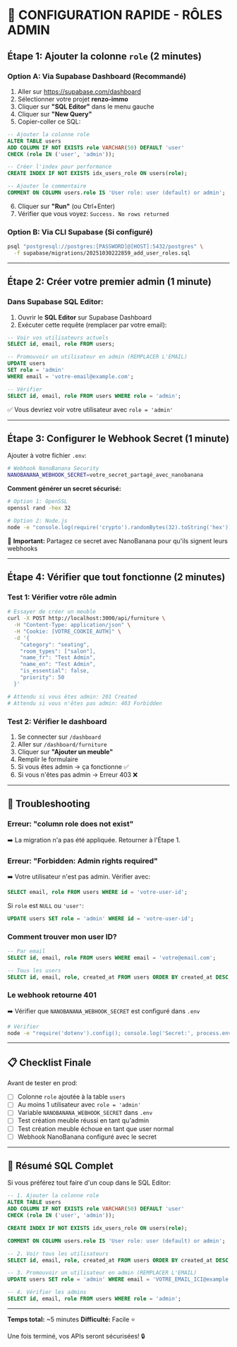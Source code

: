 # 🚀 CONFIGURATION RAPIDE - RÔLES ADMIN

## Étape 1: Ajouter la colonne `role` (2 minutes)

### Option A: Via Supabase Dashboard (Recommandé)

1. Aller sur https://supabase.com/dashboard
2. Sélectionner votre projet **renzo-immo**
3. Cliquer sur **"SQL Editor"** dans le menu gauche
4. Cliquer sur **"New Query"**
5. Copier-coller ce SQL:

```sql
-- Ajouter la colonne role
ALTER TABLE users
ADD COLUMN IF NOT EXISTS role VARCHAR(50) DEFAULT 'user'
CHECK (role IN ('user', 'admin'));

-- Créer l'index pour performance
CREATE INDEX IF NOT EXISTS idx_users_role ON users(role);

-- Ajouter le commentaire
COMMENT ON COLUMN users.role IS 'User role: user (default) or admin';
```

6. Cliquer sur **"Run"** (ou Ctrl+Enter)
7. Vérifier que vous voyez: `Success. No rows returned`

### Option B: Via CLI Supabase (Si configuré)

```bash
psql "postgresql://postgres:[PASSWORD]@[HOST]:5432/postgres" \
  -f supabase/migrations/20251030222859_add_user_roles.sql
```

---

## Étape 2: Créer votre premier admin (1 minute)

### Dans Supabase SQL Editor:

1. Ouvrir le **SQL Editor** sur Supabase Dashboard
2. Exécuter cette requête (remplacer par votre email):

```sql
-- Voir vos utilisateurs actuels
SELECT id, email, role FROM users;

-- Promouvoir un utilisateur en admin (REMPLACER L'EMAIL)
UPDATE users
SET role = 'admin'
WHERE email = 'votre-email@example.com';

-- Vérifier
SELECT id, email, role FROM users WHERE role = 'admin';
```

✅ Vous devriez voir votre utilisateur avec `role = 'admin'`

---

## Étape 3: Configurer le Webhook Secret (1 minute)

Ajouter à votre fichier `.env`:

```bash
# Webhook NanoBanana Security
NANOBANANA_WEBHOOK_SECRET=votre_secret_partagé_avec_nanobanana
```

**Comment générer un secret sécurisé:**

```bash
# Option 1: OpenSSL
openssl rand -hex 32

# Option 2: Node.js
node -e "console.log(require('crypto').randomBytes(32).toString('hex'))"
```

📝 **Important:** Partagez ce secret avec NanoBanana pour qu'ils signent leurs webhooks

---

## Étape 4: Vérifier que tout fonctionne (2 minutes)

### Test 1: Vérifier votre rôle admin

```bash
# Essayer de créer un meuble
curl -X POST http://localhost:3000/api/furniture \
  -H "Content-Type: application/json" \
  -H "Cookie: [VOTRE_COOKIE_AUTH]" \
  -d '{
    "category": "seating",
    "room_types": ["salon"],
    "name_fr": "Test Admin",
    "name_en": "Test Admin",
    "is_essential": false,
    "priority": 50
  }'

# Attendu si vous êtes admin: 201 Created
# Attendu si vous n'êtes pas admin: 403 Forbidden
```

### Test 2: Vérifier le dashboard

1. Se connecter sur `/dashboard`
2. Aller sur `/dashboard/furniture`
3. Cliquer sur **"Ajouter un meuble"**
4. Remplir le formulaire
5. Si vous êtes admin → ça fonctionne ✅
6. Si vous n'êtes pas admin → Erreur 403 ❌

---

## 🔧 Troubleshooting

### Erreur: "column role does not exist"

➡️ La migration n'a pas été appliquée. Retourner à l'Étape 1.

### Erreur: "Forbidden: Admin rights required"

➡️ Votre utilisateur n'est pas admin. Vérifier avec:

```sql
SELECT email, role FROM users WHERE id = 'votre-user-id';
```

Si `role` est `NULL` ou `'user'`:

```sql
UPDATE users SET role = 'admin' WHERE id = 'votre-user-id';
```

### Comment trouver mon user ID?

```sql
-- Par email
SELECT id, email, role FROM users WHERE email = 'votre@email.com';

-- Tous les users
SELECT id, email, role, created_at FROM users ORDER BY created_at DESC;
```

### Le webhook retourne 401

➡️ Vérifier que `NANOBANANA_WEBHOOK_SECRET` est configuré dans `.env`

```bash
# Vérifier
node -e "require('dotenv').config(); console.log('Secret:', process.env.NANOBANANA_WEBHOOK_SECRET ? 'Configuré ✅' : 'Manquant ❌')"
```

---

## 📋 Checklist Finale

Avant de tester en prod:

- [ ] Colonne `role` ajoutée à la table `users`
- [ ] Au moins 1 utilisateur avec `role = 'admin'`
- [ ] Variable `NANOBANANA_WEBHOOK_SECRET` dans `.env`
- [ ] Test création meuble réussi en tant qu'admin
- [ ] Test création meuble échoue en tant que user normal
- [ ] Webhook NanoBanana configuré avec le secret

---

## 🎯 Résumé SQL Complet

Si vous préférez tout faire d'un coup dans le SQL Editor:

```sql
-- 1. Ajouter la colonne role
ALTER TABLE users
ADD COLUMN IF NOT EXISTS role VARCHAR(50) DEFAULT 'user'
CHECK (role IN ('user', 'admin'));

CREATE INDEX IF NOT EXISTS idx_users_role ON users(role);

COMMENT ON COLUMN users.role IS 'User role: user (default) or admin';

-- 2. Voir tous les utilisateurs
SELECT id, email, role, created_at FROM users ORDER BY created_at DESC;

-- 3. Promouvoir un utilisateur en admin (REMPLACER L'EMAIL)
UPDATE users SET role = 'admin' WHERE email = 'VOTRE_EMAIL_ICI@example.com';

-- 4. Vérifier les admins
SELECT id, email, role FROM users WHERE role = 'admin';
```

---

**Temps total:** ~5 minutes
**Difficulté:** Facile ⭐

Une fois terminé, vos APIs seront sécurisées! 🔒
